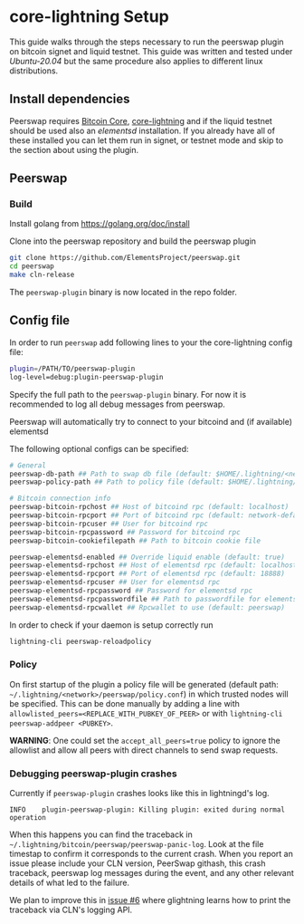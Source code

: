 # core-lightning Setup

This guide walks through the steps necessary to run the peerswap plugin on bitcoin signet and liquid testnet. This guide was written and tested under _Ubuntu-20.04_ but the same procedure also applies to different linux distributions.

## Install dependencies

Peerswap requires [Bitcoin Core](https://bitcoin.org/en/bitcoin-core/), [core-lightning](https://github.com/ElementsProject/lightning) and if the liquid testnet should be used also an _elementsd_ installation. If you already have all of these installed you can let them run in signet, or testnet mode and skip to the section about using the plugin.

## Peerswap

### Build

Install golang from https://golang.org/doc/install

Clone into the peerswap repository and build the peerswap plugin

```bash
git clone https://github.com/ElementsProject/peerswap.git
cd peerswap
make cln-release
```

The `peerswap-plugin` binary is now located in the repo folder.



## Config file

In order to run `peerswap` add following lines to your the core-lightning config file:


```bash
plugin=/PATH/TO/peerswap-plugin
log-level=debug:plugin-peerswap-plugin
```

Specify the full path to the `peerswap-plugin` binary. For now it is recommended to log all debug messages from peerswap.

Peerswap will automatically try to connect to your bitcoind and (if available) elementsd

The following optional configs can be specified:

```bash
# General
peerswap-db-path ## Path to swap db file (default: $HOME/.lightning/<network>/peerswap/swap)
peerswap-policy-path ## Path to policy file (default: $HOME/.lightning/<network>/peerswap/policy.conf)

# Bitcoin connection info 
peerswap-bitcoin-rpchost ## Host of bitcoind rpc (default: localhost)
peerswap-bitcoin-rpcport ## Port of bitcoind rpc (default: network-default)
peerswap-bitcoin-rpcuser ## User for bitcoind rpc
peerswap-bitcoin-rpcpassword ## Password for bitcoind rpc
peerswap-bitcoin-cookiefilepath ## Path to bitcoin cookie file 

peerswap-elementsd-enabled ## Override liquid enable (default: true)
peerswap-elementsd-rpchost ## Host of elementsd rpc (default: localhost)
peerswap-elementsd-rpcport ## Port of elementsd rpc (default: 18888)
peerswap-elementsd-rpcuser ## User for elementsd rpc
peerswap-elementsd-rpcpassword ## Password for elementsd rpc
peerswap-elementsd-rpcpasswordfile ## Path to passwordfile for elementsd rpc
peerswap-elementsd-rpcwallet ## Rpcwallet to use (default: peerswap)
```

In order to check if your daemon is setup correctly run

```bash
lightning-cli peerswap-reloadpolicy
```

### Policy

On first startup of the plugin a policy file will be generated (default path: `~/.lightning/<network>/peerswap/policy.conf`) in which trusted nodes will be specified.
This can be done manually by adding a line with `allowlisted_peers=<REPLACE_WITH_PUBKEY_OF_PEER>` or with `lightning-cli peerswap-addpeer <PUBKEY>`.

__WARNING__: One could set the `accept_all_peers=true` policy to ignore the allowlist and allow all peers with direct channels to send swap requests.

### Debugging peerswap-plugin crashes

Currently if `peerswap-plugin` crashes looks like this in lightningd's log.

```
INFO    plugin-peerswap-plugin: Killing plugin: exited during normal operation
```

When this happens you can find the traceback in `~/.lightning/bitcoin/peerswap/peerswap-panic-log`. Look at the file timestap to confirm it corresponds to the current crash. When you report an issue please include your CLN version, PeerSwap githash, this crash traceback, peerswap log messages during the event, and any other relevant details of what led to the failure.

We plan to improve this in [issue #6](https://github.com/ElementsProject/peerswap/issues/6) where glightning learns how to print the traceback via CLN's logging API.
